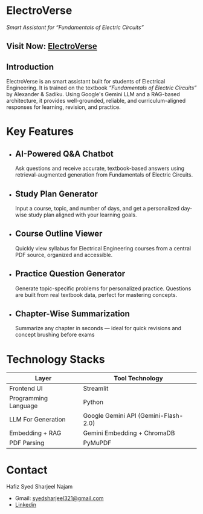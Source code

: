 # ElectroVerse
*Smart Assistant for “Fundamentals of Electric Circuits”*
## Visit Now: [ElectroVerse](https://electroverse.streamlit.app)

## Introduction
ElectroVerse is an smart assistant built for students of Electrical Engineering. It is trained on the textbook *“Fundamentals of Electric Circuits”* by Alexander & Sadiku. Using Google's Gemini LLM and a RAG-based architecture, it provides well-grounded, reliable, and curriculum-aligned responses for learning, revision, and practice.

# Key Features
- ## AI-Powered Q&A Chatbot
  Ask questions and receive accurate, textbook-based answers using retrieval-augmented generation from Fundamentals of Electric Circuits.
- ## Study Plan Generator
  Input a course, topic, and number of days, and get a personalized day-wise study plan aligned with your learning goals.
- ## Course Outline Viewer
  Quickly view syllabus for Electrical Engineering courses from a central PDF source, organized and accessible.
- ## Practice Question Generator
  Generate topic-specific problems for personalized practice. Questions are built from real textbook data, perfect for mastering concepts.
- ## Chapter-Wise Summarization
  Summarize any chapter in seconds — ideal for quick revisions and concept brushing before exams

# Technology Stacks

| Layer | Tool Technology |
|----------|---------|
| Frontend UI | Streamlit |
| Programming Language | Python |
| LLM For Generation | Google Gemini API (Gemini-Flash-2.0) |
| Embedding + RAG | Gemini Embedding + ChromaDB |
| PDF Parsing | PyMuPDF |

# Contact
Hafiz Syed Sharjeel Najam 
- Gmail: syedsharjeel321@gmail.com
- [Linkedin](https://www.linkedin.com/in/syedsharjeel321)
